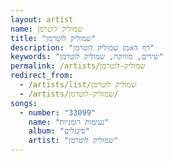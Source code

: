 ```yaml
---
layout: artist
name: שמוליק לוטרמן
title: "שמוליק לוטרמן"
description: "דף האמן שמוליק לוטרמן"
keywords: "שירים, מוזיקה, שמוליק לוטרמן"
permalink: /artists/שמוליק-לוטרמן
redirect_from:
  - /artists/list/שמוליק לוטרמן
  - /artists/שמוליק-לוטרמן/
songs:
  - number: "33099"
    name: "נעימות רומניות"
    album: "סינגלים"
    artist: "שמוליק לוטרמן"
---
```

